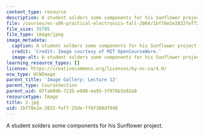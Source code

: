 ```yaml
---
content_type: resource
description: A student solders some components for his Sunflower project.
file: /courses/ec-s06-practical-electronics-fall-2004/1bf78e2e2832fef725deff6f308df9d8_2.jpg
file_size: 35795
file_type: image/jpeg
image_metadata:
  caption: A student solders some components for his Sunflower project.
  credit: 'Credit: Image courtesy of MIT OpenCourseWare.'
  image-alt: A student solders some components for his Sunflower project.
learning_resource_types: []
license: https://creativecommons.org/licenses/by-nc-sa/4.0/
ocw_type: OCWImage
parent_title: 'Image Gallery: Lecture 12'
parent_type: CourseSection
parent_uid: 07fab0d6-7235-e608-ea95-3f976b3a92a8
resourcetype: Image
title: 2.jpg
uid: 1bf78e2e-2832-fef7-25de-ff6f308df9d8
---
```

A student solders some components for his Sunflower project.